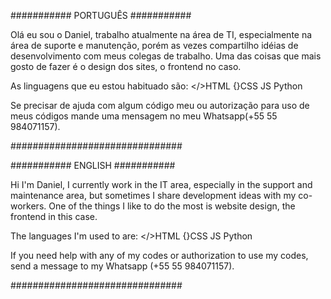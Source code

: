 ########### PORTUGUÊS ###########

Olá eu sou o Daniel, trabalho atualmente na área de TI, especialmente na área de suporte e manutenção, 
porém as vezes compartilho idéias de desenvolvimento com meus colegas de trabalho.
Uma das coisas que mais gosto de fazer é o design dos sites, o frontend no caso.

As linguagens que eu estou habituado são:
</>HTML
{}CSS
JS
Python
<PHP>

Se precisar de ajuda com algum código meu ou autorização para uso de meus códigos mande uma mensagem no meu Whatsapp(+55 55 984071157).

###############################

########### ENGLISH ###########

Hi I'm Daniel, I currently work in the IT area, especially in the support and maintenance area,
but sometimes I share development ideas with my co-workers.
One of the things I like to do the most is website design, the frontend in this case.

The languages I'm used to are:
</>HTML
{}CSS
JS
Python
<PHP>

If you need help with any of my codes or authorization to use my codes, send a message to my Whatsapp (+55 55 984071157).

###############################

